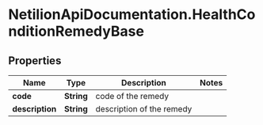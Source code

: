 # NetilionApiDocumentation.HealthConditionRemedyBase

## Properties
Name | Type | Description | Notes
------------ | ------------- | ------------- | -------------
**code** | **String** | code of the remedy | 
**description** | **String** | description of the remedy | 
